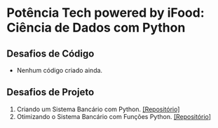 # Potência Tech powered by iFood: Ciência de Dados com Python
## Desafios de Código
* Nenhum código criado ainda.
## Desafios de Projeto
1. Criando um Sistema Bancário com Python. [[Repositório]](https://github.com/bluee-bluue/PotenciaTechPython_iFood/tree/main/Desafios%20de%20Projeto/Criando%20um%20Sistema%20Bancario%20com%20Python)
2. Otimizando o Sistema Bancário com Funções Python. [[Repositório]](https://github.com/bluee-bluue/PotenciaTechPython_iFood/tree/main/Desafios%20de%20Projeto/Otimizando%20o%20Sistema%20Bancario%20com%20Funcoes%20Python)
